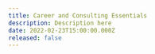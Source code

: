 ```yaml
---
title: Career and Consulting Essentials
description: Description here
date: 2022-02-23T15:00:00.000Z
released: false
---
```

